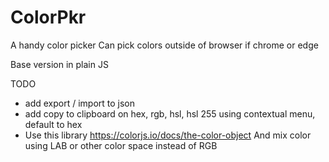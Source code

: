 
# ColorPkr

A handy color picker
Can pick colors outside of browser if chrome or edge

Base version in plain JS

TODO
* add export / import to json
* add copy to clipboard on hex, rgb, hsl, hsl 255 using contextual menu, default to hex
* Use this library
  https://colorjs.io/docs/the-color-object
  And mix color using LAB or other color space instead of RGB
